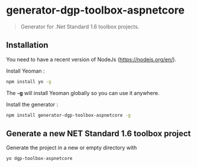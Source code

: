 # generator-dgp-toolbox-aspnetcore

> Generator for .Net Standard 1.6 toolbox projects.

## Installation

You need to have a recent version of NodeJs (https://nodejs.org/en/). 

Install Yeoman :

``` bash
npm install yo -g
``` 

The **-g** will install Yeoman globally so you can use it anywhere.

Install the generator :

``` bash
npm install generator-dgp-toolbox-aspnetcore -g
```

## Generate a new NET Standard 1.6 toolbox project

Generate the project in a new or empty directory with

``` bash
yo dgp-toolbox-aspnetcore
```

